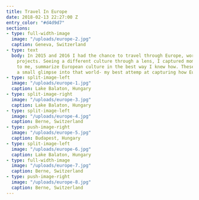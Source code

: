 ```yaml
---
title: Travel In Europe
date: 2018-02-13 22:27:00 Z
entry_color: "#d4d9d7"
sections:
- type: full-width-image
  image: "/uploads/europe-2.jpg"
  caption: Geneva, Switzerland
- type: text
  body: In 2015 and 2016 I had the chance to travel through Europe, working on creative
    projects. Seeing a different culture through a lens, I captured moments that,
    to me, summarize European culture in the best way I knew how. These images are
    a small glimpse into that world- my best attemp at capturing how Europe feels.
- type: split-image-left
  image: "/uploads/europe-1.jpg"
  caption: Lake Balaton, Hungary
- type: split-image-right
  image: "/uploads/europe-3.jpg"
  caption: Lake Balaton, Hungary
- type: split-image-left
  image: "/uploads/europe-4.jpg"
  caption: Berne, Switzerland
- type: push-image-right
  image: "/uploads/europe-5.jpg"
  caption: Budapest, Hungary
- type: split-image-left
  image: "/uploads/europe-6.jpg"
  caption: Lake Balaton, Hungary
- type: full-width-image
  image: "/uploads/europe-7.jpg"
  caption: Berne, Switzerland
- type: push-image-right
  image: "/uploads/europe-8.jpg"
  caption: Berne, Switzerland
---
```


